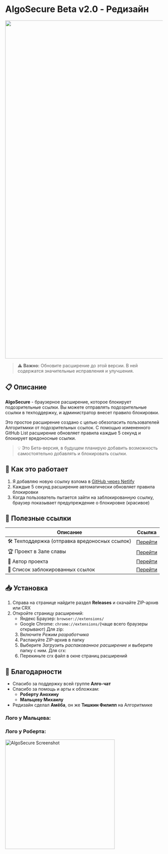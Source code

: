 # AlgoSecure Beta v2.0 - Редизайн

<p align="center">
<img width="1920" height="1080" alt="algosecure" src="https://github.com/user-attachments/assets/e910f6b8-82c3-4d47-86a0-03e98a1cb65e" />
</p>

> ⚠️ **Важно:** Обновите расширение до этой версии. В ней содержатся значительные исправления и улучшения.

## 📋 Описание

**AlgoSecure** - браузерное расширение, которое блокирует подозрительные ссылки. Вы можете отправлять подозрительные ссылки в техподдержку, и администратор внесет правило блокировки.

Это простое расширение создано с целью обезопасить пользователей Алгоритмики от подозрительных ссылок. С помощью измененного GitHub List расширение обновляет правила каждые 5 секунд и блокирует вредоносные ссылки.

> 💡 Это Бета-версия, в будущем планирую добавить возможность самостоятельно добавлять и блокировать ссылки.

## 🔧 Как это работает

1. Я добавляю новую ссылку взлома в [GitHub через Netlify](https://jsonalgosecure.netlify.app/rules.json)
2. Каждые 5 секунд расширение автоматически обновляет правила блокировки
3. Когда пользователь пытается зайти на заблокированную ссылку, браузер показывает предупреждение о блокировке (красивое)

## 🔗 Полезные ссылки

| Описание | Ссылка |
|----------|--------|
| 🛠 Техподдержка (отправка вредоносных ссылок) | [Перейти](https://learn.algoritmika.org/community?projectId=58259493) |
| 🏆 Проект в Зале славы | [Перейти](https://learn.algoritmika.org/community?projectId=58259517) |
| 👤 Автор проекта | [Перейти](https://learn.algoritmika.org/student-profile?profileId=70069026) |
| 🚫 Список заблокированных ссылок | [Перейти](https://jsonalgosecure.netlify.app/rules.json) |

## 📥 Установка

1. Справа на странице найдите раздел **Releases** и скачайте ZIP-архив или CRX
2. Откройте страницу расширений:
   - Яндекс Браузер: `browser://extensions/`
   - Google Chrome: `chrome://extensions/`(чаще всего браузеры открывают)
Для zip:
   3. Включите *Режим разработчика*
   4. Распакуйте ZIP-архив в папку
   5. Выберите *Загрузить распакованное расширение* и выберите папку с ним.
Для crx:
   3. Перекиньте crx файл в окне страниц расширений

## 🙏 Благодарности

- Спасибо за поддержку всей группе **Алго-чат**
- Спасибо за помощь и арты к обложкам:
  - **Роберту Анохину**
  - **Мальцеву Михаилу**
- Редизайн сделал **Амёба**, он же **Тишкин Филипп** на Алгоритмике

<p align="center">
   <h3>Лого у Мальцева:</h3
   
   <img src="https://github.com/user-attachments/assets/176430da-2d2b-451c-a759-1094f90cc190" width="350" alt="AlgoSecure Alpha logo" />
  
   <h3>Лого у Роберта:</h3>
   
  <img src="https://github.com/user-attachments/assets/fba4aacb-a87f-4aaa-84b5-bf9f7f1d19fb" width="350" alt="AlgoSecure Screenshot" />
  
</p>
